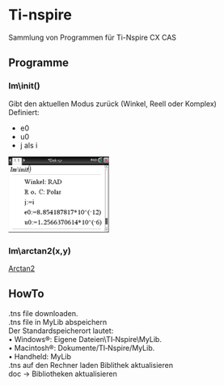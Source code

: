 # Ti-nspire
Sammlung von Programmen für Ti-Nspire CX CAS

## Programme
### lm\init()
Gibt den aktuellen Modus zurück (Winkel, Reell oder Komplex)  
Definiert:
- e0  
- u0  
- j als i  
  
<img src="https://github.com/LMazzole/tinspire/blob/master/images/init.PNG?raw=true" height=150 />  

### lm\arctan2(x,y)
[Arctan2](https://de.wikipedia.org/wiki/Arctan2)

## HowTo
.tns file downloaden.  
.tns file in MyLib abspeichern  
Der Standardspeicherort lautet:  
•	Windows®: Eigene Dateien\TI‑Nspire\MyLib.  
•	Macintosh®: Dokumente/TI‑Nspire/MyLib.  
•	Handheld: MyLib  
.tns auf den Rechner laden
Biblithek aktualisieren  
     doc -> Bibliotheken aktualisieren


